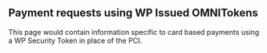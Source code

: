 ## Payment requests using WP Issued OMNITokens

This page would contain information specific to card based payments using a WP Security Token in place of the PCI.